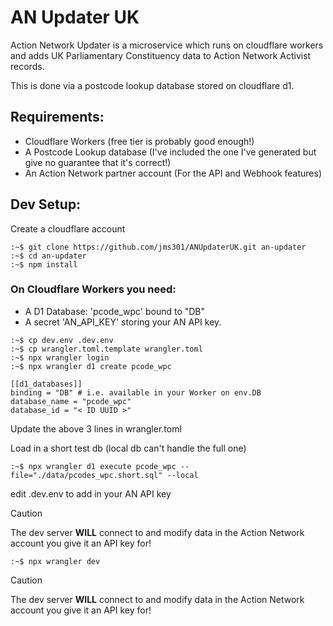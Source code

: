 # AN Updater UK
Action Network Updater is a microservice which runs on cloudflare workers and adds UK Parliamentary Constituency data to Action Network Activist records. 

This is done via a postcode lookup database stored on cloudflare d1. 

## Requirements:

- Cloudflare Workers (free tier is probably good enough!)
- A Postcode Lookup database (I've included the one I've generated but give no guarantee that it's correct!)
- An Action Network partner account (For the API and Webhook features)


## Dev Setup: 

Create a cloudflare account

```console
:~$ git clone https://github.com/jms301/ANUpdaterUK.git an-updater
:~$ cd an-updater
:~$ npm install
```

### On Cloudflare Workers you need:

- A D1 Database: 'pcode\_wpc' bound to "DB"
- A secret 'AN\_API\_KEY' storing your AN API key. 

```console
:~$ cp dev.env .dev.env 
:~$ cp wrangler.toml.template wrangler.toml
:~$ npx wrangler login 
:~$ npx wrangler d1 create pcode_wpc

[[d1_databases]]
binding = "DB" # i.e. available in your Worker on env.DB
database_name = "pcode_wpc"
database_id = "< ID UUID >"

```

Update the above 3 lines in wrangler.toml

Load in a short test db (local db can't handle the full one)

```console
:~$ npx wrangler d1 execute pcode_wpc --file="./data/pcodes_wpc.short.sql" --local
```
edit .dev.env to add in your AN API key


> [!CAUTION]
> The dev server **WILL** connect to and modify data in the Action Network account you give it an API key for! 

```console
:~$ npx wrangler dev
```
> [!CAUTION]
> The dev server **WILL** connect to and modify data in the Action Network account you give it an API key for! 


